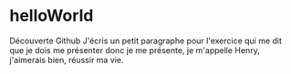 # helloWorld
Découverte Github
J'écris un petit paragraphe pour l'exercice qui me dit que je dois me présenter donc je me présente, je m'appelle Henry, j'aimerais bien, réussir ma vie.

